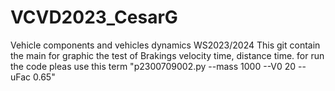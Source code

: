 # VCVD2023_CesarG
Vehicle components and vehicles dynamics WS2023/2024
This git contain the main for graphic the test of Brakings velocity time, distance time.
for run the code pleas use this term "p2300709002.py --mass 1000 --V0 20 --uFac 0.65"
